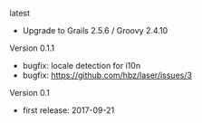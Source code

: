 latest
- Upgrade to Grails 2.5.6 / Groovy 2.4.10

Version 0.1.1
- bugfix: locale detection for i10n
- bugfix: https://github.com/hbz/laser/issues/3

Version 0.1  
- first release: 2017-09-21
